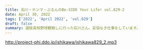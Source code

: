 ```yaml
---
title: 石川・ホンマ・ぶるんのBe-SIDE Your Life! vol.829-2
date: April 30, 2022
tags: ['2022', 'April 2022', 'vol.829']
draft: false
summary: 選抜高校野球観戦しに行った石川さん。妥協なき仕事をしています。
---
```


http://project-phi.ddo.jp/ishikawa/ishikawa829_2.mp3